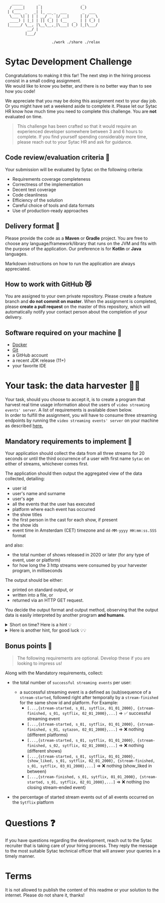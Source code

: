```
   _____       _                   _       
  / ____|     | |                 (_)      
 | (___  _   _| |_ __ _  ___       _  ___  
  \___ \| | | | __/ _` |/ __|     | |/ _ \ 
  ____) | |_| | || (_| | (__   _  | | (_) |
 |_____/ \__, |\__\__,_|\___| (_) |_|\___/ 
          __/ |                            
         |___/                              

                     ./work ./share ./relax 
```

# Sytac Development Challenge #

Congratulations to making it this far! The next step in the hiring process consist in a small coding assignment.  
We would like to know you better, and there is no better way than to see how you code!

We appreciate that you may be doing this assignment next to your day job. Or you might have set a weekend aside to
complete it. Please let our Sytac HR know how much time you need to complete this challenge. You are 
**not** evaluated on time.

> This challenge has been crafted so that it would require an experienced developer somewhere between 3 and 
> 6 hours to complete. If you find yourself spending considerably more time, please reach out to your 
> Sytac HR and ask for guidance.

## Code review/evaluation criteria 🏅 ##

Your submission will be evaluated by Sytac on the following criteria:

+ Requirements coverage completeness
+ Correctness of the implementation
+ Decent test coverage
+ Code cleanliness
+ Efficiency of the solution
+ Careful choice of tools and data formats
+ Use of production-ready approaches

## Delivery format 🚚 ##

Please provide the code as a **Maven** or **Gradle** project.
You are free to choose any language/framework/library that runs on the JVM and fits with the purpose
of the application. Our preference is for **Kotlin** or **Java** languages.

Markdown instructions on how to run the application are always appreciated.

## How to work with GitHub 😼 ##

You are assigned to your own private repository. Please create a feature branch and **do not commit on master**.
When the assignment is completed, please **create a pull request** on the master of this repository,
which will automatically notify your contact person about the completion of your delivery.  

## Software required on your machine 🔧 ##

+ [Docker](https://www.docker.com)
+ [Git](https://git-scm.com)
+ a GitHub account
+ a recent JDK release (11+)
+ your favorite IDE
       
# Your task: the data harvester  🕵️‍♂️ #

Your task, should you choose to accept it, is to create a program that harvest real time usage information
about the users of `video streaming events' server`. A list of requirements is available down below.  
In order to fulfill the assignment, you will have to consume three streaming endpoints by running the `video streaming events' server` on your machine as described [here.](StreamingPlatform.md)

## Mandatory requirements to implement 📜 ##

Your application should collect the data from all three streams for 20 seconds or until the third occurrence
of a user with first name `Sytac` on either of streams, whichever comes first.

The application should then output the aggregated view of the data collected, detailing:

+ user id
+ user's name and surname
+ user's age
+ all the events that the user has executed
+ platform where each event has occurred
+ the show titles
+ the first person in the cast for each show, if present
+ the show ids
+ event time in  Amsterdam (CET) timezone and `dd-MM-yyyy HH:mm:ss.SSS` format

and also:

+ the total number of shows released in 2020 or later (for any type of event, user or platform)
+ for how long the 3 http streams were consumed by your harvester program, in milliseconds

The output should be either:

+ printed on standard output, or
+ written into a file, or
+ returned via an HTTP GET request.

You decide the output format and output method, observing that the output data is easily
interpreted by another program **and humans**.

<details>
  <summary>Short on time? Here is a hint 💡</summary>

  ```kotlin
    "PT" -> "UTC"
    "CA" -> "America/Toronto"
    "US" -> "America/Los_Angeles"
    "RU" -> "Europe/Moscow"
    "ID" -> "Asia/Jakarta"
    "CN" -> "Asia/Shanghai"
  ```

</details>

<details>
  <summary>Here is another hint, for good luck 💡💡</summary>
  
   
Unfortunately, the server is bugged: from time to time the data returned is not well-formed. Feel free to skip these messages.
</details>

## Bonus points 🌟 ##

> The following requirements are optional. Develop these if you are looking to impress us!  

Along with the Mandatory requirements, collect:  

+ the total number of `successful streaming events` per user:
  + a successful streaming event is a defined as (sub)sequence of a `stream-started`, followed right after temporally by a `stream-finished` for the same show id and platform. For Example:
    + `[...,{stream-started, s_01, sytflix, 01_01_2000}, {stream-finished, s_01, sytflix, 02_01_2000},...]` => ✅ successful streaming event  
    + `[...,{stream-started, s_01, sytflix, 01_01_2000}, {stream-finished, s_01, sytazon, 02_01_2000},...]` => ❌ nothing (different platforms)  
    + `[...,{stream-started, s_01, sytflix, 01_01_2000}, {stream-finished, s_02, sytflix, 02_01_2000},...]` => ❌ nothing (different shows)
    + `[...,{stream-started, s_01, sytflix, 01_01_2000}, {show_liked, s_01, sytflix, 02_01_2000}, {stream-finished, s_01, sytflix, 03_01_2000},...]` => ❌ nothing (show_liked in between)  
    + `[...,{stream-finished, s_01, sytflix, 01_01_2000}, {stream-started, s_01, sytflix, 02_01_2000},...]` => ❌ nothing (no closing stream-ended event)

+ the percentage of started stream events out of all events occurred on the `Sytflix` platform

# Questions ❓ #

If you have questions regarding the development, reach out to the Sytac recruiter that is taking care of your hiring process. 
They reply the message to the most suitable Sytac technical officer that will answer your queries in a timely manner.

# Terms #

It is not allowed to publish the content of this readme or your solution to the internet. Please do not share it, thanks!
